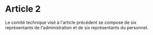 # Article 2

Le comité technique visé à l'article précédent se compose de six représentants de l'administration et de six représentants du personnel.
